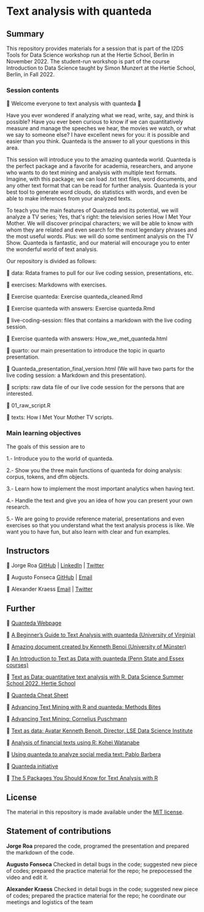 # Text analysis with quanteda



## Summary

This repository provides materials for a session that is part of the I2DS Tools for Data Science workshop run at the Hertie School, Berlin in November 2022. The student-run workshop is part of the course Introduction to Data Science taught by Simon Munzert at the Hertie School, Berlin, in Fall 2022.

### Session contents

 🎉 Welcome everyone to text analysis with quanteda 🎉

Have you ever wondered if analyzing what we read, write, say, and think is possible? Have you ever been curious to know if we can quantitatively measure and manage the speeches we hear, the movies we watch, or what we say to someone else? I have excellent news for you: it is possible and easier than you think. Quanteda is the answer to all your questions in this area.

This session will introduce you to the amazing quanteda world. Quanteda is the perfect package and a favorite for academia, researchers, and anyone who wants to do text mining and analysis with multiple text formats. Imagine, with this package; we can load .txt text files, word documents, and any other text format that can be read for further analysis. Quanteda is your best tool to generate word clouds, do statistics with words, and even be able to make inferences from your analyzed texts.

To teach you the main features of Quanteda and its potential, we will analyze a TV series; Yes, that's right: the television series How I Met Your Mother. We will discover principal characters; we will be able to know with whom they are related and even search for the most legendary phrases and the most useful words. Plus: we will do some sentiment analysis on the TV Show. Quanteda is fantastic, and our material will encourage you to enter the wonderful world of text analysis.

Our repository is divided as follows:


📁 data: Rdata frames to pull for our live coding session, presentations, etc.

📁 exercises: Markdowns with exercises.

   📄 Exercise quanteda: Exercise quanteda_cleaned.Rmd
   
   📄 Exercise quanteda with answers: Exercise quanteda.Rmd

📁 live-coding-session: files that contains a markdown with the live coding session. 

   📄 Exercise quanteda with answers: How_we_met_quanteda.html

📁 quarto: our main presentation to introduce the topic in quarto presentation.

   📄 Quanteda_presentation_final_version.html (We will have two parts for the live coding session: a Markdown and this presentation).

📁 scripts: raw data file of our live code session for the persons that are interested. 

   📄 01_raw_script.R

📁 texts: How I Met Your Mother TV scripts. 



### Main learning objectives

The goals of this session are to 

1.- Introduce you to the world of quanteda.

2.- Show you the three main functions of quanteda for doing analysis: corpus, tokens, and dfm objects.

3.- Learn how to implement the most important analytics when having text.

4.- Handle the text and give you an idea of how you can present your own research.

5.- We are going to provide reference material, presentations and even exercises so that you understand what the text analysis process is like. We want you to have fun, but also learn with clear and fun examples.


## Instructors

🥋 Jorge Roa [GitHub](https://github.com/jurjoroa) | [LinkedIn](https://www.linkedin.com/in/jorge-roac) | [Twitter](https://twitter.com/jorgeroac)

🥋 Augusto Fonseca [GitHub](https://github.com/Augustofonseca25) | [Email](cesaraccf@gmail.com)  

🥋 Alexander Kraess [Email](alexander.kraess@sciencespo.fr) | [Twitter](https://twitter.com/resourcesalexander.kraess)

## Further 

🎯 [Quanteda Webpage](https://quanteda.io/)


🎯 [A Beginner’s Guide to Text Analysis with quanteda (University of Virginia)](https://data.library.virginia.edu/a-beginners-guide-to-text-analysis-with-quanteda/)



🎯 [Amazing document created by Kenneth Benoi (University of Münster)](https://www.uni-muenster.de/imperia/md/content/ifpol/grasp/2019-06-27_muenster.pdf)



🎯 [An Introduction to Text as Data with quanteda (Penn State and Essex courses)](https://burtmonroe.github.io/TextAsDataCourse/Tutorials/TADA-IntroToQuanteda.nb.html)


🎯 [Text as Data: quantitative text analysis with R. Data Science Summer School 2022. Hertie School](https://ds3.ai/courses/textasdata.html)



🎯 [Quanteda Cheat Sheet](https://muellerstefan.net/files/quanteda-cheatsheet.pdf)



🎯 [Advancing Text Mining with R and quanteda: Methods Bites](https://www.mzes.uni-mannheim.de/socialsciencedatalab/article/advancing-text-mining/)


🎯 [Advancing Text Mining: Cornelius Puschmann](http://cbpuschmann.net/quanteda_mzes/)


🎯 [Text as data:  Avatar Kenneth Benoit. Director, LSE Data Science Institute](https://gist.github.com/kbenoit)


🎯 [Analysis of financial texts using R:  Kohei Watanabe](https://blog.koheiw.net/?p=1687)


🎯 [Using quanteda to analyze social media text:  Pablo Barbera](http://pablobarbera.com/text-analysis-vienna/code/03-quanteda-intro.html)


🎯 [Quanteda initiative](https://quanteda.org/)


🎯 [The 5 Packages You Should Know for Text Analysis with R](https://towardsdatascience.com/r-packages-for-text-analysis-ad8d86684adb)




## License

The material in this repository is made available under the [MIT license](http://opensource.org/licenses/mit-license.php). 

## Statement of contributions

**Jorge Roa** prepared the code, programed the presentation and prepared the markdown of the code.

**Augusto Fonseca** Checked in detail bugs in the code; suggested new piece of codes; prepared the practice material for the repo; he prepocessed the video and edit it. 

**Alexander Kraess** Checked in detail bugs in the code; suggested new piece of codes; prepared the practice material for the repo; he coordinate our meetings and logistics of the team

